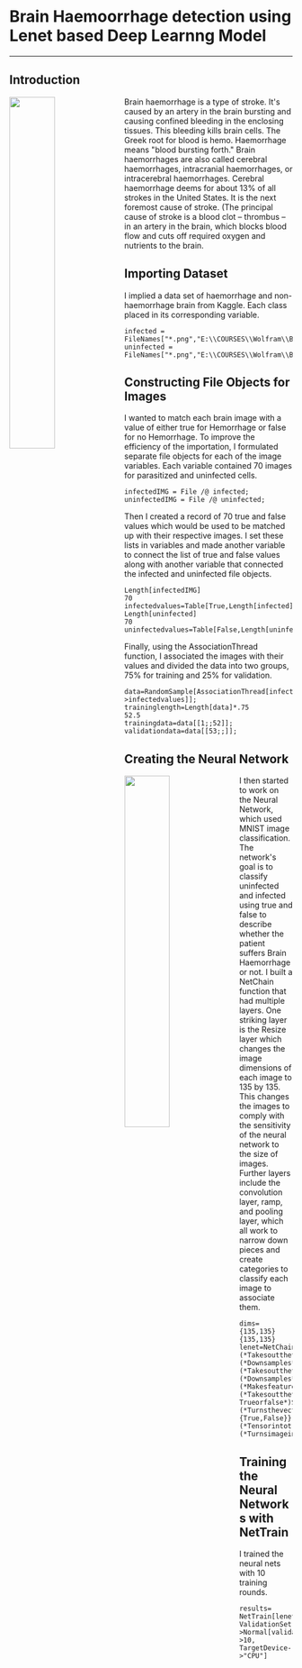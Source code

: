 # Brain Haemoorrhage detection using Lenet based Deep Learnng Model
<hr>

## Introduction
<img align="left" src="https://github.com/amandewatnitrr/Wolfram/blob/main/Brain%20Haemoorrhage%20detection%20using%20Lenet%20based%20Deep%20Learnng%20Model/deep-brain-bleeds-new-2.gif" width="40%"/>
Brain haemorrhage is a type of stroke. It's caused by an artery in the brain bursting and causing confined bleeding in the enclosing tissues. This bleeding kills brain cells. The Greek root for blood is hemo. Haemorrhage means "blood bursting forth." Brain haemorrhages are also called cerebral haemorrhages, intracranial haemorrhages, or intracerebral haemorrhages. Cerebral haemorrhage deems for about 13% of all strokes in the United States. It is the next foremost cause of stroke. (The principal cause of stroke is a blood clot – thrombus – in an artery in the brain, which blocks blood flow and cuts off required oxygen and nutrients to the brain.

## Importing Dataset
I implied a data set of haemorrhage and non-haemorrhage brain from Kaggle. Each class placed in its corresponding variable.
```Wolfram
infected = FileNames["*.png","E:\\COURSES\\Wolfram\\BrainTumorImagesDataset\\training_set\\hemmorhage_data"];
uninfected = FileNames["*.png","E:\\COURSES\\Wolfram\\BrainTumorImagesDataset\\training_set\\non_hemmorhage_data"];
```
## Constructing File Objects for Images
I wanted to match each brain image with a value of either true for Hemorrhage or false for no Hemorrhage. To improve the efficiency of the importation, I formulated separate file objects for each of the image variables. Each variable contained 70 images for parasitized and uninfected cells.

```Wolfram
infectedIMG = File /@ infected;
uninfectedIMG = File /@ uninfected;
```
Then I created a record of 70 true and false values which would be used to be matched up with their respective images. I set these lists in variables and made another variable to connect the list of true and false values along with another variable that connected the infected and uninfected file objects.

```Wolfram
Length[infectedIMG]
70
infectedvalues=Table[True,Length[infected]];​​Length[uninfected]
70
uninfectedvalues=Table[False,Length[uninfected]];
```

Finally, using the AssociationThread function, I associated the images with their values and divided the data into two groups, 75% for training and 25% for validation.

```Wolfram
data=RandomSample[AssociationThread[infectedIMG->infectedvalues]];​​
traininglength=Length[data]*.75
52.5
trainingdata=data[[1;;52]];​​validationdata=data[[53;;]];
```
## Creating the Neural Network
<img align="left" src="https://github.com/amandewatnitrr/Wolfram/blob/main/imgs/hidden-layers-in-network.gif" width="40%"/>
I then started to work on the Neural Network, which used MNIST image classification. The network's goal is to classify uninfected and infected using true and false to describe whether the patient suffers Brain Haemorrhage or not. I built a NetChain function that had multiple layers. One striking layer is the Resize layer which changes the image dimensions of each image to 135 by 135. This changes the images to comply with the sensitivity of the neural network to the size of images. Further layers include the convolution layer, ramp, and pooling layer, which all work to narrow down pieces and create categories to classify each image to associate them.

```Wolfram
dims={135,135}
{135,135}
lenet=NetChain[{ResizeLayer[dims],ConvolutionLayer[20,5],Ramp,(*Takesoutthethenotusefulfeatures*)PoolingLayer[2,2],(*Downsamples*)ConvolutionLayer[50,5],Ramp,(*Takesoutthethenotusefulfeatures*)PoolingLayer[2,2],(*Downsamples*)FlattenLayer[],500,(*Makesfeaturesintofeaturevector"*)Ramp,2,(*Takesoutthethenotusefulfeatures-Trueorfalse*)SoftmaxLayer[]},(*Turnsthevectorintoprobabilities*)"Output"NetDecoder[{"Class",{True,False}}],(*Tensorintotrueorfalse*)"Input"NetEncoder["Image"](*Turnsimageintonumbers*)]
```

## Training the Neural Networks with NetTrain
I trained the neural nets with 10 training rounds.

```Wolfram
results=​​NetTrain[lenet,Normal[trainingdata],All,​​ValidationSet->Normal[validationdata],MaxTrainingRounds->10,​​TargetDevice->"CPU"]
```

